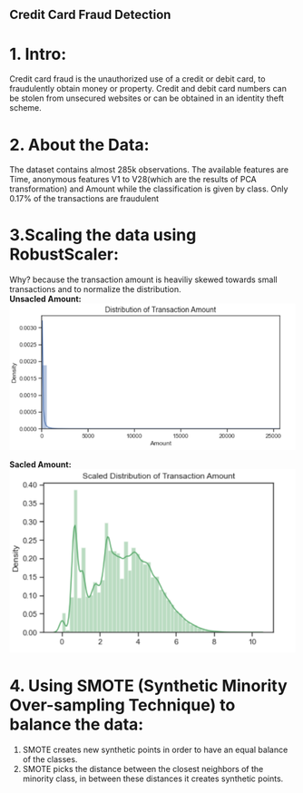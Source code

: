 ## Credit Card Fraud Detection
# 1. Intro:
Credit card fraud is the unauthorized use of a credit or debit card, to fraudulently obtain money or property. Credit and debit card numbers can be stolen from unsecured websites or can be obtained in an identity theft scheme.
# 2. About the Data:
The dataset contains almost 285k observations. The available features are Time, anonymous features V1 to V28(which are the results of PCA transformation) and Amount while the classification is given by class. Only 0.17% of the transactions are fraudulent
# 3.Scaling the data using RobustScaler:
Why? because the transaction amount is heaviliy skewed towards small transactions and to normalize the distribution.\
**Unsacled Amount:**\
![Unsacled Amount](https://github.com/ZiyadAlmatrafi/Data-science/blob/master/FinalProject/unsacledAmount.PNG)

**Sacled Amount:**\
![Sacled Amount](https://github.com/ZiyadAlmatrafi/Data-science/blob/master/FinalProject/scalcedAmount.PNG)

# 4. Using SMOTE (Synthetic Minority Over-sampling Technique) to balance the data:
1. SMOTE creates new synthetic points in order to have an equal balance of the classes.
2. SMOTE picks the distance between the closest neighbors of the minority class, in between these distances it creates synthetic points.

